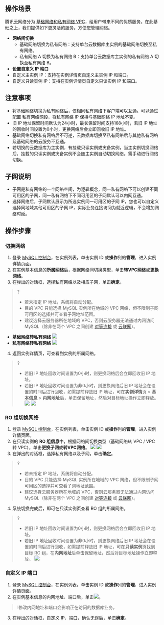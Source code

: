## 操作场景
腾讯云网络分为 [基础网络和私有网络 VPC](https://cloud.tencent.com/document/product/215/20083)，给用户带来不同的优质服务。在此基础之上，我们提供如下更灵活的服务，方便您管理网络。
- **网络间切换**
  - 基础网络切换为私有网络：支持单台云数据库主实例的基础网络切换至私有网络。
  - 私有网络 A 切换为私有网络 B：支持单台云数据库主实例的私有网络 A 切换至私有网络 B。
- **设置自定义 IP 端口**
 - 自定义主实例 IP：支持在实例详情页自定义主实例 IP 和端口。
 - 自定义只读实例 IP：支持在实例详情页自定义只读实例 IP 和端口。

## 注意事项
- 将基础网络切换为私有网络后，仅相同私有网络下客户端可以互通。可以通过 [配置](https://cloud.tencent.com/document/product/215/36515) 私有网络网段，将私有网络 IP 保持与基础网络 IP 地址不变。
- 旧 IP 地址保留时间默认为24小时，最长保留时间支持168小时，若旧 IP 地址的回收时间设置为0小时，更换网络后会立即回收旧 IP 地址。
- 基础网络切换私有网络后不可逆，云数据库切换至私有网络后与其他私有网络及基础网络的云服务不互通。
- 若切换的云数据库为主实例，有挂载只读实例或灾备实例，当主实例切换网络后，挂载的只读实例或灾备实例不会随主实例自动切换网络，需手动进行网络切换。

## 子网说明
- 子网是私有网络的一个网络空间，为逻辑概念，同一私有网络下可以创建不同可用区的子网，同一私有网络下不同可用区的子网默认可以内网互通。
- 选择网络后，子网默认展示为所选实例同一可用区的子网 IP，您也可以自定义选择同地域其他可用区的子网 IP，实际业务连接访问为就近逻辑，不会增加网络时延。

## 操作步骤
### 切换网络
1. 登录 [MySQL 控制台](https://console.cloud.tencent.com/cdb)，在实例列表，单击实例 ID 或**操作**列的**管理**，进入实例详情页面。
2. 在实例基本信息的**所属网络**后，根据网络间切换类型，单击**转VPC网络**或**更换网络**。
3. 在弹出的对话框，选择私有网络以及相应子网，单击**确定**。
>?
>- 若未指定 IP 地址，系统将自动分配。
>- 目的 VPC 只能选择 MySQL 实例所在地域的 VPC 网络，但不限制子网可用区的选择并可查看子网地址范围。
>- 建议选择云服务器所在地域的 VPC，否则云服务器无法通过内网访问 MySQL（除非在两个 VPC 之间创建 [对等连接](https://cloud.tencent.com/document/product/553/18827) 或 [云联网](https://cloud.tencent.com/document/product/877/18675)）。
>
   - **基础网络转私有网络**
![](https://qcloudimg.tencent-cloud.cn/raw/be6e02a6228c01563b1d5627b711b56b.png)
   - **私有网络转私有网络**
![](https://qcloudimg.tencent-cloud.cn/raw/05dbc17d05f2ab3ba28b3aa3c95d99e6.png)
4. 返回实例详情页，可查看到实例的所属网络。
>?
>- 若旧 IP 地址回收时间设置为0小时，则更换网络后会立即回收旧 IP 地址。
>- 若旧 IP 地址回收时间设置为非0小时，则更换网络后旧 IP 地址会在设置的时间后进行回收，如需提前释放旧 IP 地址，可在**实例详情**页 > **基本信息** > **内网地址**后，单击保留地址，然后对目标地址操作立即释放。
>![](https://qcloudimg.tencent-cloud.cn/raw/ec488978bcc76e47068cded6ec11e59d.png)
>![](https://qcloudimg.tencent-cloud.cn/raw/b51f18430d1fa59c08fdd9d1f4bc3fa3.png)


### RO 组切换网络
1. 登录 [MySQL 控制台](https://console.cloud.tencent.com/cdb)，在实例列表，单击实例 ID 或**操作**列的**管理**，进入实例详情页面。
2. 在只读实例的 **RO 组信息**中，根据网络间切换类型（基础网络转 VPC / VPC 转 VPC），单击**更换子网**或**转VPC网络**。
![](https://qcloudimg.tencent-cloud.cn/raw/eea41b3e29241c7b1af84269bbed8e0a.png)
![](https://qcloudimg.tencent-cloud.cn/raw/34ff0975acbc4715cdf50f558506bb40.png)
3. 在弹出的对话框，选择私有网络以及子网，单击**确定**。
>?
>- 若未指定 IP 地址，系统将自动分配。
>- 目的 VPC 只能选择 MySQL 实例所在地域的 VPC 网络，但不限制子网可用区的选择并可查看子网地址范围。
>- 建议选择云服务器所在地域的 VPC，否则云服务器无法通过内网访问 MySQL（除非在两个 VPC 之间创建 [对等连接](https://cloud.tencent.com/document/product/553/18827) 或 [云联网](https://cloud.tencent.com/document/product/877/18675)）。
4. 系统切换完成后，即可在只读实例页查看 RO 组的所属网络。
>?
>- 若旧 IP 地址回收时间设置为0小时，则更换网络后会立即回收旧 IP 地址。
>- 若旧 IP 地址回收时间设置为非0小时，则更换网络后旧 IP 地址会在设置的时间后进行回收，如需提前释放旧 IP 地址，可在**只读实例**页找到目标 RO 组，在**内网地址**后单击保留地址，然后对目标地址操作立即释放。
>![](https://qcloudimg.tencent-cloud.cn/raw/8361cc539dcf37ee9c7f21ac22bf5ed7.png)


### 自定义 IP 端口
1. 登录 [MySQL 控制台](https://console.cloud.tencent.com/cdb)，在实例列表，单击实例 ID 或**操作**列的**管理**，进入实例详情页面。
2. 在实例基本信息的内网地址、端口后，单击<img src="https://main.qcloudimg.com/raw/788902e3f8c335cf17de420f7181c2a8.png"  style="margin:0;">。
>!修改内网地址和端口会影响正在访问的数据库业务。
3. 在弹出的对话框，自定义 IP、端口，确认无误后，单击**确定**。
